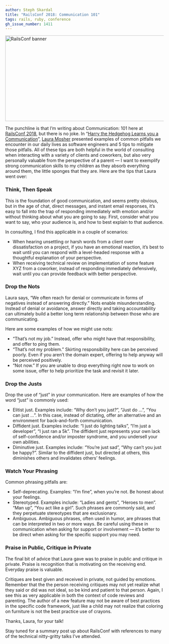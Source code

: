```yaml
---
author: Steph Skardal
title: "RailsConf 2018: Communication 101"
tags: rails, ruby, conference
gh_issue_number: 1411
---
```


<img src="/blog/2018/04/19/railsconf-2018-day-two/railsconf-2018.jpg" width="770" height="272" alt="RailsConf banner" />

The punchline is that I’m writing about Communication: 101 here at [RailsConf 2018](https://railsconf.com/), but there is no joke. In “[Harry the Hedgehog Learns you a Communication](https://speakerdeck.com/lauramosher/harry-the-hedgehog-learns-you-a-communication)”, [Laura Mosher](https://lauramosher.com/) presented examples of common pitfalls we encounter in our daily lives as software engineers and 5 tips to mitigate those pitfalls. All of these tips are both helpful in the world of consulting when interacting with a variety of clients and coworkers, but also very personally valuable from the perspective of a parent — I want to exemplify strong communication skills to my children as they absorb everything around them, the little sponges that they are. Here are the tips that Laura went over:

### Think, Then Speak

This is the foundation of good communication, and seems pretty obvious, but in the age of chat, direct messages, and instant email responses, it’s easy to fall into the trap of responding immediately with emotion and/or without thinking about what you are going to say. First, consider what you want to say, who your audience is, and how to best explain to that audience.

In consulting, I find this applicable in a couple of scenarios:

* When hearing unsettling or harsh words from a client over dissatisfaction on a project, if you have an emotional reaction, it’s best to wait until you can respond with a level-headed response with a thoughtful explanation of your perspective.
* When receiving technical review on implementation of some feature XYZ from a coworker, instead of responding immediately defensively, wait until you can provide feedback with better perspective.

### Drop the Nots

Laura says, “We often reach for denial or communicate in forms of negatives instead of answering directly.” Nots enable misunderstanding. Instead of denial or avoidance, answer directly and taking accountability can ultimately build a better long term relationship between those who are communicating.

Here are some examples of how we might use nots:

* “That’s not my job.” Instead, offer who might have that responsibility, and offer to ping them.
* “That’s not my problem.” Skirting responsibility here can be perceived poorly. Even if you aren’t the domain expert, offering to help anyway will be perceived positively.
* “Not now.” If you are unable to drop everything right now to work on some issue, offer to help prioritize the task and revisit it later.

### Drop the Justs

Drop the use of “just” in your communication. Here are examples of how the word “just” is commonly used:

* Elitist just. Examples include: “Why don’t you just?”, “Just do …”, “You can just …”. In this case, instead of dictating, offer an alternative and an environment for back-and-forth communication.
* Diffident just. Examples include: “I just do lighting talks”, “I’m just a developer”, “I just ran a 5k”. The diffident just represents your own lack of self-confidence and/or imposter syndrome, and you undersell your own abilities.
* Diminutive just. Examples include: “You’re just sad”, “Why can’t you just be happy?”. Similar to the diffident just, but directed at others, this diminishes others and invalidates others’ feelings.

### Watch Your Phrasing

Common phrasing pitfalls are:

* Self-deprecating. Examples: “I’m fine”, when you’re not. Be honest about your feelings.
* Stereotyped. Examples include: “Ladies and gents”, “Heroes to men”. “Man up”, “You act like a girl”. Such phrases are commonly said, and they perpetuate stereotypes that are exclusionary.
* Ambiguous. Ambiguous phrases, often used in humor, are phrases that can be interpreted in two or more ways. Be careful using these in communication when asking for support or involvement — it’s better to be direct when asking for the specific support you may need.

### Praise in Public, Critique in Private

The final bit of advice that Laura gave was to praise in public and critique in private. Praise is recognition that is motivating on the receiving end. Everyday praise is valuable.

Critiques are best given and received in private, not guided by emotions. Remember that the the person receiving critiques may not yet realize what they said or did was not ideal, so be kind and patient to that person. Again, I see this as very applicable in both the context of code reviews and parenting. The author of a new feature may not be aware of best practices in the specific code framework, just like a child may not realize that coloring on furniture is not the best practice use of crayons.

Thanks, Laura, for your talk!

Stay tuned for a summary post up about RailsConf with references to many of the technical nitty-gritty talks I’ve attended.
